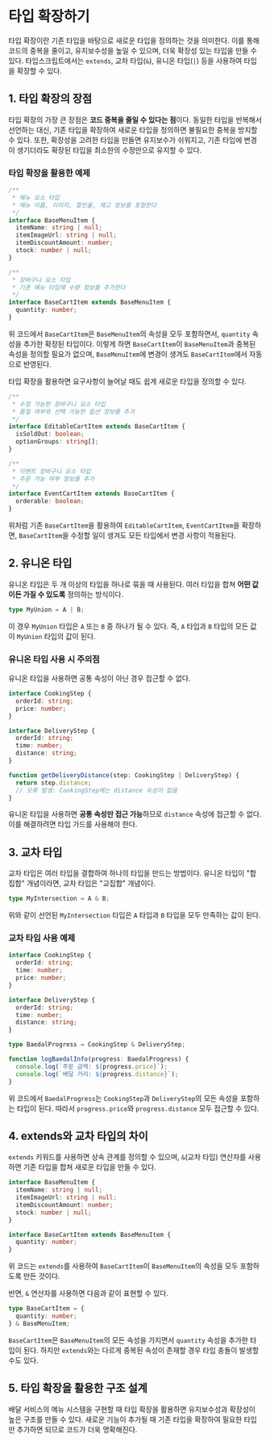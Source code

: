 # 타입 확장하기

타입 확장이란 기존 타입을 바탕으로 새로운 타입을 정의하는 것을 의미한다. 이를 통해 코드의 중복을 줄이고, 유지보수성을 높일 수 있으며, 더욱 확장성 있는 타입을 만들 수 있다. 타입스크립트에서는 `extends`, 교차 타입(`&`), 유니온 타입(`|`) 등을 사용하여 타입을 확장할 수 있다.

## 1. 타입 확장의 장점

타입 확장의 가장 큰 장점은 **코드 중복을 줄일 수 있다는 점**이다. 동일한 타입을 반복해서 선언하는 대신, 기존 타입을 확장하여 새로운 타입을 정의하면 불필요한 중복을 방지할 수 있다. 또한, 확장성을 고려한 타입을 만들면 유지보수가 쉬워지고, 기존 타입에 변경이 생기더라도 확장된 타입을 최소한의 수정만으로 유지할 수 있다.

### 타입 확장을 활용한 예제
```ts
/**
 * 메뉴 요소 타입
 * 메뉴 이름, 이미지, 할인율, 재고 정보를 포함한다
 */
interface BaseMenuItem {
  itemName: string | null;
  itemImageUrl: string | null;
  itemDiscountAmount: number;
  stock: number | null;
}

/**
 * 장바구니 요소 타입
 * 기존 메뉴 타입에 수량 정보를 추가한다
 */
interface BaseCartItem extends BaseMenuItem {
  quantity: number;
}
```

위 코드에서 `BaseCartItem`은 `BaseMenuItem`의 속성을 모두 포함하면서, `quantity` 속성을 추가한 확장된 타입이다. 이렇게 하면 `BaseCartItem`이 `BaseMenuItem`과 중복된 속성을 정의할 필요가 없으며, `BaseMenuItem`에 변경이 생겨도 `BaseCartItem`에서 자동으로 반영된다.

타입 확장을 활용하면 요구사항이 늘어날 때도 쉽게 새로운 타입을 정의할 수 있다.

```ts
/**
 * 수정 가능한 장바구니 요소 타입
 * 품절 여부와 선택 가능한 옵션 정보를 추가
 */
interface EditableCartItem extends BaseCartItem {
  isSoldOut: boolean;
  optionGroups: string[];
}

/**
 * 이벤트 장바구니 요소 타입
 * 주문 가능 여부 정보를 추가
 */
interface EventCartItem extends BaseCartItem {
  orderable: boolean;
}
```

위처럼 기존 `BaseCartItem`을 활용하여 `EditableCartItem`, `EventCartItem`을 확장하면, `BaseCartItem`을 수정할 일이 생겨도 모든 타입에서 변경 사항이 적용된다. 

## 2. 유니온 타입

유니온 타입은 두 개 이상의 타입을 하나로 묶을 때 사용된다. 여러 타입을 합쳐 **어떤 값이든 가질 수 있도록** 정의하는 방식이다.

```ts
type MyUnion = A | B;
```

이 경우 `MyUnion` 타입은 `A` 또는 `B` 중 하나가 될 수 있다. 즉, `A` 타입과 `B` 타입의 모든 값이 `MyUnion` 타입의 값이 된다.

### 유니온 타입 사용 시 주의점

유니온 타입을 사용하면 공통 속성이 아닌 경우 접근할 수 없다.

```ts
interface CookingStep {
  orderId: string;
  price: number;
}

interface DeliveryStep {
  orderId: string;
  time: number;
  distance: string;
}

function getDeliveryDistance(step: CookingStep | DeliveryStep) {
  return step.distance;
  // 오류 발생: CookingStep에는 distance 속성이 없음
}
```

유니온 타입을 사용하면 **공통 속성만 접근 가능**하므로 `distance` 속성에 접근할 수 없다. 이를 해결하려면 타입 가드를 사용해야 한다.

## 3. 교차 타입

교차 타입은 여러 타입을 결합하여 하나의 타입을 만드는 방법이다. 유니온 타입이 "합집합" 개념이라면, 교차 타입은 "교집합" 개념이다.

```ts
type MyIntersection = A & B;
```

위와 같이 선언된 `MyIntersection` 타입은 `A` 타입과 `B` 타입을 모두 만족하는 값이 된다.

### 교차 타입 사용 예제
```ts
interface CookingStep {
  orderId: string;
  time: number;
  price: number;
}

interface DeliveryStep {
  orderId: string;
  time: number;
  distance: string;
}

type BaedalProgress = CookingStep & DeliveryStep;

function logBaedalInfo(progress: BaedalProgress) {
  console.log(`주문 금액: ${progress.price}`);
  console.log(`배달 거리: ${progress.distance}`);
}
```

위 코드에서 `BaedalProgress`는 `CookingStep`과 `DeliveryStep`의 모든 속성을 포함하는 타입이 된다. 따라서 `progress.price`와 `progress.distance` 모두 접근할 수 있다.

## 4. extends와 교차 타입의 차이

`extends` 키워드를 사용하면 상속 관계를 정의할 수 있으며, `&`(교차 타입) 연산자를 사용하면 기존 타입을 합쳐 새로운 타입을 만들 수 있다.

```ts
interface BaseMenuItem {
  itemName: string | null;
  itemImageUrl: string | null;
  itemDiscountAmount: number;
  stock: number | null;
}

interface BaseCartItem extends BaseMenuItem {
  quantity: number;
}
```

위 코드는 `extends`를 사용하여 `BaseCartItem`이 `BaseMenuItem`의 속성을 모두 포함하도록 만든 것이다.

반면, `&` 연산자를 사용하면 다음과 같이 표현할 수 있다.

```ts
type BaseCartItem = {
  quantity: number;
} & BaseMenuItem;
```

`BaseCartItem`은 `BaseMenuItem`의 모든 속성을 가지면서 `quantity` 속성을 추가한 타입이 된다. 하지만 `extends`와는 다르게 중복된 속성이 존재할 경우 타입 충돌이 발생할 수도 있다.

## 5. 타입 확장을 활용한 구조 설계

배달 서비스의 메뉴 시스템을 구현할 때 타입 확장을 활용하면 유지보수성과 확장성이 높은 구조를 만들 수 있다. 새로운 기능이 추가될 때 기존 타입을 확장하여 필요한 타입만 추가하면 되므로 코드가 더욱 명확해진다.
